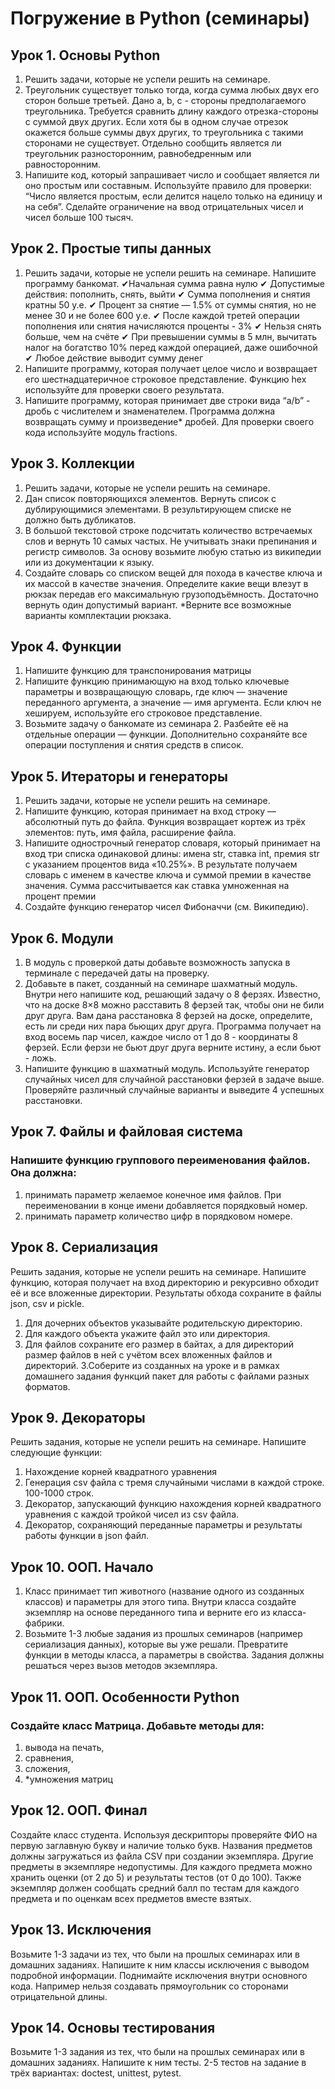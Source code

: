 # Погружение в Python (семинары)


## Урок 1. Основы Python
1. Решить задачи, которые не успели решить на семинаре.
2. Треугольник существует только тогда, когда сумма любых двух его сторон больше третьей. Дано a, b, c - стороны предполагаемого треугольника. Требуется сравнить длину каждого отрезка-стороны с суммой двух других. Если хотя бы в одном случае отрезок окажется больше суммы двух других, то треугольника с такими сторонами не существует. Отдельно сообщить является ли треугольник разносторонним, равнобедренным или равносторонним.
3. Напишите код, который запрашивает число и сообщает является ли оно простым или составным. Используйте правило для проверки: “Число является простым,
если делится нацело только на единицу и на себя”. Сделайте ограничение на ввод отрицательных чисел и чисел больше 100 тысяч.


## Урок 2. Простые типы данных
1. Решить задачи, которые не успели решить на семинаре.
Напишите программу банкомат.
 ✔Начальная сумма равна нулю
 ✔ Допустимые действия: пополнить, снять, выйти
 ✔ Сумма пополнения и снятия кратны 50 у.е.
 ✔ Процент за снятие — 1.5% от суммы снятия, но не менее 30 и не более 600 у.е.
 ✔ После каждой третей операции пополнения или снятия начисляются проценты - 3%
 ✔ Нельзя снять больше, чем на счёте
 ✔ При превышении суммы в 5 млн, вычитать налог на богатство 10% перед каждой операцией, даже ошибочной
 ✔ Любое действие выводит сумму денег
3. Напишите программу, которая получает целое число и возвращает его шестнадцатеричное строковое представление. Функцию hex используйте для проверки своего результата.
4. Напишите программу, которая принимает две строки вида “a/b” - дробь с числителем и знаменателем. Программа должна возвращать сумму и произведение* дробей. Для проверки своего кода используйте модуль fractions.


## Урок 3. Коллекции
1. Решить задачи, которые не успели решить на семинаре.
2. Дан список повторяющихся элементов. Вернуть список с дублирующимися элементами. В результирующем списке не должно быть дубликатов.
3. В большой текстовой строке подсчитать количество встречаемых слов и вернуть 10 самых частых. Не учитывать знаки препинания и регистр символов. За основу возьмите любую статью из википедии или из документации к языку.
4. Создайте словарь со списком вещей для похода в качестве ключа и их массой в качестве значения. Определите какие вещи влезут в рюкзак передав его максимальную грузоподъёмность. Достаточно вернуть один допустимый вариант. *Верните все возможные варианты комплектации рюкзака.


## Урок 4. Функции
1. Напишите функцию для транспонирования матрицы
2. Напишите функцию принимающую на вход только ключевые параметры и возвращающую словарь, где ключ — значение переданного аргумента, а значение — имя аргумента. Если ключ не хешируем, используйте его строковое представление.
3. Возьмите задачу о банкомате из семинара 2. Разбейте её на отдельные операции — функции. Дополнительно сохраняйте все операции поступления и снятия средств в список.

## Урок 5. Итераторы и генераторы
1. Решить задачи, которые не успели решить на семинаре.
2. Напишите функцию, которая принимает на вход строку — абсолютный путь до файла. Функция возвращает кортеж из трёх элементов: путь, имя файла, расширение файла.
3. Напишите однострочный генератор словаря, который принимает на вход три списка одинаковой длины: имена str, ставка int, премия str с указанием процентов вида «10.25%». В результате получаем словарь с именем в качестве ключа и суммой премии в качестве значения. Сумма рассчитывается как ставка умноженная на процент премии
4. Создайте функцию генератор чисел Фибоначчи (см. Википедию).

## Урок 6. Модули
1. В модуль с проверкой даты добавьте возможность запуска в терминале с передачей даты на проверку.
2. Добавьте в пакет, созданный на семинаре шахматный модуль. Внутри него напишите код, решающий задачу о 8 ферзях. Известно, что на доске 8×8 можно расставить 8 ферзей так, чтобы они не били друг друга. Вам дана расстановка 8 ферзей на доске, определите, есть ли среди них пара бьющих друг друга. Программа получает на вход восемь пар чисел, каждое число от 1 до 8 - координаты 8 ферзей. Если ферзи не бьют друг друга верните истину, а если бьют - ложь.
3.  Напишите функцию в шахматный модуль. Используйте генератор случайных чисел для случайной расстановки ферзей в задаче выше. Проверяйте различный случайные варианты и выведите 4 успешных расстановки.

## Урок 7. Файлы и файловая система
### Напишите функцию группового переименования файлов. Она должна:
1) принимать параметр желаемое конечное имя файлов. При переименовании в конце имени добавляется порядковый номер.
2) принимать параметр количество цифр в порядковом номере.

## Урок 8. Сериализация
Решить задания, которые не успели решить на семинаре.
Напишите функцию, которая получает на вход директорию и рекурсивно обходит её и все вложенные директории. Результаты обхода сохраните в файлы json, csv и pickle.
1. Для дочерних объектов указывайте родительскую директорию.
2. Для каждого объекта укажите файл это или директория.
3. Для файлов сохраните его размер в байтах, а для директорий размер файлов в ней с учётом всех вложенных файлов и директорий. 3.Соберите из созданных на уроке и в рамках домашнего задания функций пакет для работы с файлами разных форматов.

## Урок 9. Декораторы
Решить задания, которые не успели решить на семинаре.
Напишите следующие функции:
1. Нахождение корней квадратного уравнения
2. Генерация csv файла с тремя случайными числами в каждой строке. 100-1000 строк.
4. Декоратор, запускающий функцию нахождения корней квадратного уравнения с каждой тройкой чисел из csv файла.
5. Декоратор, сохраняющий переданные параметры и результаты работы функции в json файл.


  
## Урок 10. ООП. Начало
1. Класс принимает тип животного (название одного из созданных классов) и параметры для этого типа.
Внутри класса создайте экземпляр на основе переданного типа и верните его из класса-фабрики.
2. Возьмите 1-3 любые задания из прошлых семинаров (например сериализация данных), которые вы уже решали. Превратите функции в методы класса, а параметры в свойства. Задания должны решаться через вызов методов экземпляра.


## Урок 11. ООП. Особенности Python
### Создайте класс Матрица. Добавьте методы для:  
1. вывода на печать,
2. сравнения,
3. сложения,
4. *умножения матриц

## Урок 12. ООП. Финал
Создайте класс студента.
Используя дескрипторы проверяйте ФИО на первую заглавную букву и наличие только букв.
Названия предметов должны загружаться из файла CSV при создании экземпляра. Другие предметы в экземпляре недопустимы.
Для каждого предмета можно хранить оценки (от 2 до 5) и результаты тестов (от 0 до 100).
Также экземпляр должен сообщать средний балл по тестам для каждого предмета и по оценкам всех предметов вместе взятых.


## Урок 13. Исключения
Возьмите 1-3 задачи из тех, что были на прошлых семинарах или в домашних заданиях. Напишите к ним классы исключения с выводом подробной информации. Поднимайте исключения внутри основного кода. Например нельзя создавать прямоугольник со сторонами отрицательной длины.


## Урок 14. Основы тестирования
Возьмите 1-3 задания из тех, что были на прошлых семинарах или в домашних заданиях. Напишите к ним тесты.
2-5 тестов на задание в трёх вариантах:
doctest,
unittest,
pytest.

